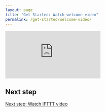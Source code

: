```yaml
---
layout: page
title: "Get Started: Watch welcome video"
permalink: /get-started/welcome-video/
---
```


<div class="embed-container"><iframe src="https://www.youtube.com/embed/HOjopM_BELg?rel=0" frameborder="0" allowfullscreen></iframe></div>

## Next step

[Next step: Watch IFTTT video]({{site.baseurl}}/get-started/ifttt-tutorial/)